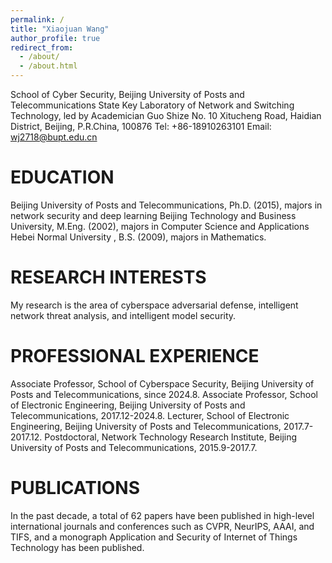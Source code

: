 ```yaml
---
permalink: /
title: "Xiaojuan Wang"
author_profile: true
redirect_from: 
  - /about/
  - /about.html
---
```


School of Cyber Security, Beijing University of Posts and Telecommunications
State Key Laboratory of Network and Switching Technology, led by Academician Guo Shize
No. 10 Xitucheng Road, Haidian District, Beijing, P.R.China, 100876
Tel: +86-18910263101 
Email: wj2718@bupt.edu.cn 

EDUCATION 
======
Beijing University of Posts and Telecommunications, Ph.D. (2015), majors in network security and deep learning 
Beijing Technology and Business University, M.Eng. (2002), majors in Computer Science and Applications 
Hebei Normal University , B.S. (2009), majors in Mathematics.


RESEARCH INTERESTS
======
My research is the area of cyberspace adversarial defense, intelligent network threat analysis, and intelligent model security.

PROFESSIONAL EXPERIENCE
======
Associate Professor, School of Cyberspace Security, Beijing University of Posts and Telecommunications, since 2024.8. 
Associate Professor, School of Electronic Engineering, Beijing University of Posts and Telecommunications, 2017.12-2024.8. 
Lecturer, School of Electronic Engineering, Beijing University of Posts and Telecommunications, 2017.7-2017.12. 
Postdoctoral, Network Technology Research Institute, Beijing University of Posts and Telecommunications, 2015.9-2017.7. 

PUBLICATIONS 
======
In the past decade, a total of 62 papers have been published in high-level international journals and conferences such as CVPR, NeurIPS, AAAI, and TIFS,  and a monograph Application and Security of Internet of Things Technology has been published.
